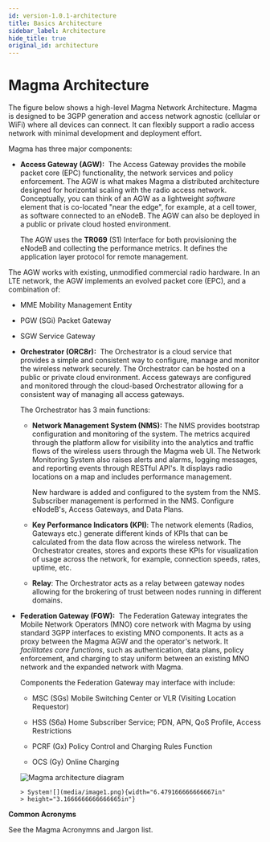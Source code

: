 ```yaml
---
id: version-1.0.1-architecture
title: Basics Architecture
sidebar_label: Architecture
hide_title: true
original_id: architecture
---
```

# Magma Architecture

The figure below shows a high-level Magma Network Architecture. Magma is
designed to be 3GPP generation and access network agnostic (cellular or
WiFi) where all devices can connect. It can flexibly support a radio
access network with minimal development and deployment effort.

Magma has three major components:

-   **Access Gateway (AGW):**  The Access Gateway provides the mobile
    packet core (EPC) functionality, the network services and policy
    enforcement. The AGW is what makes Magma a distributed
    architecture designed for horizontal scaling with the radio access
    network. Conceptually, you can think of an AGW as a lightweight
    *software* element that is co-located "near the edge", for
    example, at a cell tower, as software connected to an eNodeB. The
    AGW can also be deployed in a public or private cloud hosted
    environment.

	The AGW uses the **TR069** (S1) Interface for both provisioning the
	eNodeB and collecting the performance metrics. It defines the
	application layer protocol for remote management.

The AGW works with existing, unmodified commercial radio hardware. In an
LTE network, the AGW implements an evolved packet core (EPC), and a
combination of:

 - MME Mobility Management Entity
 - PGW (SGi) Packet Gateway
 - SGW Service Gateway


-   **Orchestrator (ORC8r):**  The Orchestrator is a cloud service that
    provides a simple and consistent way to configure, manage and
    monitor the wireless network securely. The Orchestrator can be
    hosted on a public or private cloud environment. Access gateways
    are configured and monitored through the cloud-based Orchestrator
    allowing for a consistent way of managing all access gateways.
    
    The Orchestrator has 3 main functions:

    -   **Network Management System (NMS):** The NMS provides bootstrap
        configuration and monitoring of the system. The metrics
        acquired through the platform allow for visibility into the
        analytics and traffic flows of the wireless users through the
        Magma web UI. The Network Monitoring System also raises alerts
        and alarms, logging messages, and reporting events through
        RESTful API's. It displays radio locations on a map and
        includes performance management.
        
        New hardware is added and configured to the system from the
        NMS. Subscriber management is performed in the NMS. Configure
        eNodeB's, Access Gateways, and Data Plans.

    -   **Key Performance Indicators (KPI)**: The network elements
        (Radios, Gateways etc.) generate different kinds of KPIs that
        can be calculated from the data flow across the wireless
        network. The Orchestrator creates, stores and exports these
        KPIs for visualization of usage across the network, for
        example, connection speeds, rates, uptime, etc.

    -   **Relay**: The Orchestrator acts as a relay between gateway
        nodes allowing for the brokering of trust between nodes
        running in different domains.

-   **Federation Gateway (FGW):**  The Federation Gateway integrates the
    Mobile Network Operators (MNO) core network with Magma by using
    standard 3GPP interfaces to existing MNO components. It acts as a
    proxy between the Magma AGW and the operator\'s network. It
    *facilitates core functions*, such as authentication, data plans,
    policy enforcement, and charging to stay uniform between an
    existing MNO network and the expanded network with Magma.
    
    Components the Federation Gateway may interface with include:

    -   MSC (SGs) Mobile Switching Center or VLR (Visiting Location Requestor)

    -   HSS (S6a) Home Subscriber Service; PDN, APN, QoS Profile, Access Restrictions

    -   PCRF (Gx) Policy Control and Charging Rules Function

    -   OCS (Gy) Online Charging
	
	![Magma architecture diagram](assets/magma_overview.png?raw=true "Magma Architecture")
	
        > System![](media/image1.png){width="6.479166666666667in"
        > height="3.1666666666666665in"}

**Common Acronyms**

See the Magma Acronymns and Jargon list.

